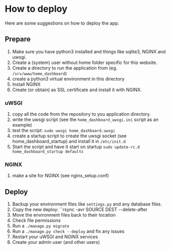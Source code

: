 # How to deploy

Here are some suggestions on how to deploy the app.

## Prepare

1. Make sure you have python3 installed and things like sqlite3, NGINX and uwsgi.
2. Create a (system) user without home folder specific for this website.
3. Create a directory to run the application from (eg. ``/srv/www/home_dashboard``)
4. create a python3 virtual environment in this directory
5. Install NGINX
6. Create (or obtain) as SSL certificate and install it with NGINX.

### uWSGI

1. copy all the code from the repository to you application directory.
2. write the uwsgi script (see the ``home_dashboard_uwsgi.ini`` script as an example)
3. test the script: ``sudo uwsgi home_dashboard.uwsgi``
4. create a startup script to create the uwsgi socket (see home_dashboard_startup) and install it in ``/etc/init.d``
5. Start the script and have it start on startup ``sudo update-rc.d home_dashboard_startup defaults``

### NGINX

1. make a site for NGINX (see nginx_setup.conf)

## Deploy

1. Backup your environment files like ``settings.py`` and any database files.
2. Copy the new deploy: ``rsync -avr SOURCE DEST --delete-after
3. Move the environment files back to their location
4. Check file permissions
5. Run a ``./manage.py migrate``
6. Run a ``./manage.py check --deploy`` and fix any issues
7. Restart your uWSGI and NGINX services
8. Create your admin user (and other users)
